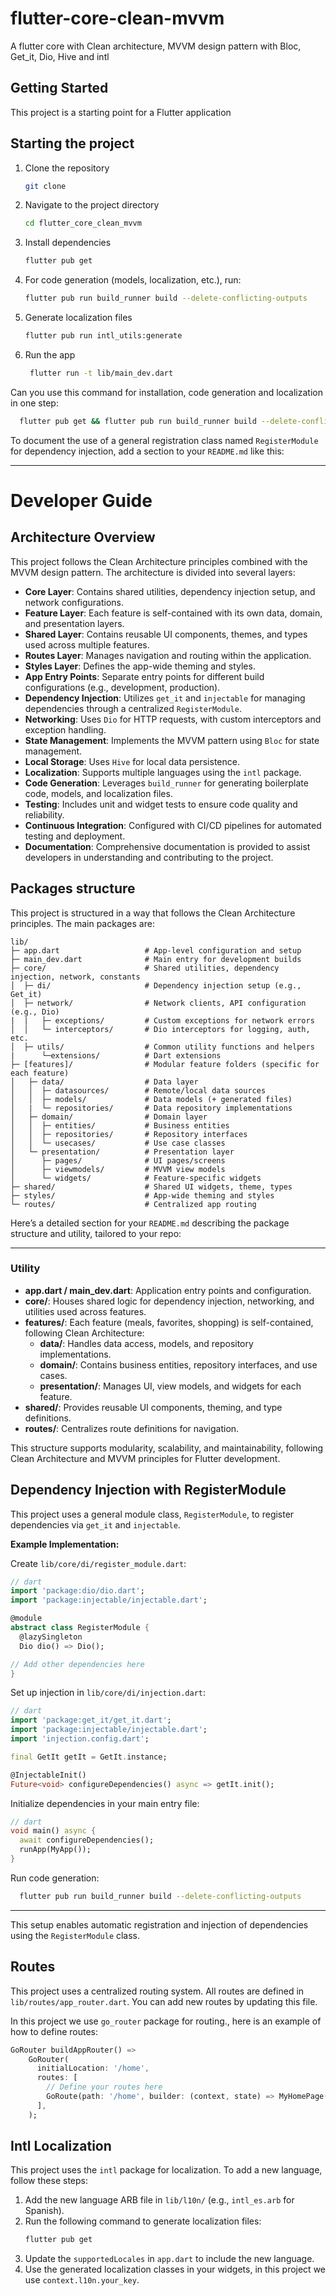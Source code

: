 # flutter-core-clean-mvvm

A flutter core with Clean architecture, MVVM design pattern with Bloc, Get_it, Dio, Hive and intl

## Getting Started

This project is a starting point for a Flutter application

## Starting the project

1. Clone the repository
   ```bash
   git clone
    ```
2. Navigate to the project directory
   ```bash
   cd flutter_core_clean_mvvm
   ```
3. Install dependencies
   ```bash
   flutter pub get
   ```
4. For code generation (models, localization, etc.), run:
   ```bash
   flutter pub run build_runner build --delete-conflicting-outputs
   ```
5. Generate localization files
   ```bash
   flutter pub run intl_utils:generate
   ```
6. Run the app
   ```bash
    flutter run -t lib/main_dev.dart
    ```
Can you use this command for installation, code generation and localization in one step:

```bash
  flutter pub get && flutter pub run build_runner build --delete-conflicting-outputs
```

To document the use of a general registration class named `RegisterModule` for dependency injection, add a section to
your `README.md` like this:

---

# Developer Guide

## Architecture Overview

This project follows the Clean Architecture principles combined with the MVVM design pattern. The architecture is
divided into several layers:

- **Core Layer**: Contains shared utilities, dependency injection setup, and network configurations.
- **Feature Layer**: Each feature is self-contained with its own data, domain, and presentation layers.
- **Shared Layer**: Contains reusable UI components, themes, and types used across multiple features.
- **Routes Layer**: Manages navigation and routing within the application.
- **Styles Layer**: Defines the app-wide theming and styles.
- **App Entry Points**: Separate entry points for different build configurations (e.g., development, production).
- **Dependency Injection**: Utilizes `get_it` and `injectable` for managing dependencies through a centralized
  `RegisterModule`.
- **Networking**: Uses `Dio` for HTTP requests, with custom interceptors and exception handling.
- **State Management**: Implements the MVVM pattern using `Bloc` for state management.
- **Local Storage**: Uses `Hive` for local data persistence.
- **Localization**: Supports multiple languages using the `intl` package.
- **Code Generation**: Leverages `build_runner` for generating boilerplate code, models, and localization files.
- **Testing**: Includes unit and widget tests to ensure code quality and reliability.
- **Continuous Integration**: Configured with CI/CD pipelines for automated testing and deployment.
- **Documentation**: Comprehensive documentation is provided to assist developers in understanding and contributing to
  the project.

## Packages structure

This project is structured in a way that follows the Clean Architecture principles. The main packages are:

```
lib/
├─ app.dart                   # App-level configuration and setup
├─ main_dev.dart              # Main entry for development builds
├─ core/                      # Shared utilities, dependency injection, network, constants
│  ├─ di/                     # Dependency injection setup (e.g., Get_it)
│  ├─ network/                # Network clients, API configuration (e.g., Dio)
|  |   ├─ exceptions/         # Custom exceptions for network errors
│  │   └─ interceptors/       # Dio interceptors for logging, auth, etc.
│  ├─ utils/                  # Common utility functions and helpers
|      └─extensions/          # Dart extensions
├─ [features]/                # Modular feature folders (specific for each feature) 
│   ├─ data/                  # Data layer
│   │  ├─ datasources/        # Remote/local data sources
│   │  ├─ models/             # Data models (+ generated files)
│   |  └─ repositories/       # Data repository implementations
│   ├─ domain/                # Domain layer
│   │  ├─ entities/           # Business entities
│   │  ├─ repositories/       # Repository interfaces
│   │  └─ usecases/           # Use case classes
│   └─ presentation/          # Presentation layer
│      ├─ pages/              # UI pages/screens
│      ├─ viewmodels/         # MVVM view models
│      └─ widgets/            # Feature-specific widgets
├─ shared/                    # Shared UI widgets, theme, types
├─ styles/                    # App-wide theming and styles
└─ routes/                    # Centralized app routing
```

Here’s a detailed section for your `README.md` describing the package structure and utility, tailored to your repo:

---

### Utility

- **app.dart / main_dev.dart**: Application entry points and configuration.
- **core/**: Houses shared logic for dependency injection, networking, and utilities used across features.
- **features/**: Each feature (meals, favorites, shopping) is self-contained, following Clean Architecture:
    - **data/**: Handles data access, models, and repository implementations.
    - **domain/**: Contains business entities, repository interfaces, and use cases.
    - **presentation/**: Manages UI, view models, and widgets for each feature.
- **shared/**: Provides reusable UI components, theming, and type definitions.
- **routes/**: Centralizes route definitions for navigation.

This structure supports modularity, scalability, and maintainability, following Clean Architecture and MVVM principles
for Flutter development.

## Dependency Injection with RegisterModule

This project uses a general module class, `RegisterModule`, to register dependencies via `get_it` and `injectable`.

**Example Implementation:**

Create `lib/core/di/register_module.dart`:

```dart
// dart
import 'package:dio/dio.dart';
import 'package:injectable/injectable.dart';

@module
abstract class RegisterModule {
  @lazySingleton
  Dio dio() => Dio();

// Add other dependencies here
}
```

Set up injection in `lib/core/di/injection.dart`:

```dart
// dart
import 'package:get_it/get_it.dart';
import 'package:injectable/injectable.dart';
import 'injection.config.dart';

final GetIt getIt = GetIt.instance;

@InjectableInit()
Future<void> configureDependencies() async => getIt.init();
```

Initialize dependencies in your main entry file:

```dart
// dart
void main() async {
  await configureDependencies();
  runApp(MyApp());
}
```

Run code generation:

```bash
  flutter pub run build_runner build --delete-conflicting-outputs
```

---
This setup enables automatic registration and injection of dependencies using the `RegisterModule` class.

## Routes

This project uses a centralized routing system. All routes are defined in `lib/routes/app_router.dart`. You can add new
routes by updating this file.

In this project we use `go_router` package for routing., here is an example of how to define routes:

```dart
GoRouter buildAppRouter() =>
    GoRouter(
      initialLocation: '/home',
      routes: [
        // Define your routes here
        GoRoute(path: '/home', builder: (context, state) => MyHomePage()),
      ],
    );
```

## Intl Localization

This project uses the `intl` package for localization. To add a new language, follow these steps:

1. Add the new language ARB file in `lib/l10n/` (e.g., `intl_es.arb` for Spanish).
2. Run the following command to generate localization files:
   ```bash
   flutter pub get
   ```
3. Update the `supportedLocales` in `app.dart` to include the new language.
4. Use the generated localization classes in your widgets, in this project we use `context.l10n.your_key`.
